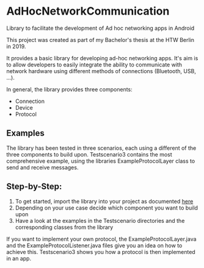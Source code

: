 # AdHocNetworkCommunication
Library to facilitate the development of Ad hoc networking apps in Android

This project was created as part of my Bachelor's thesis at the HTW Berlin in 2019.

It provides a basic library for developing ad-hoc networking apps. 
It's aim is to allow developers to easily integrate the ability to communicate with network hardware using different methods of connections (Bluetooth, USB, ...).



In general, the library provides three components:
- Connection
- Device
- Protocol

## Examples
The library has been tested in three scenarios, each using a different of the three components to build upon.
Testscenario3 contains the most comprehensive example, using the libraries ExampleProtocolLayer class to send and receive messages.

## Step-by-Step:
1. To get started, import the library into your project as documented [here](https://developer.android.com/studio/projects/android-library#AddDependency)
2. Depending on your use case decide which component you want to build upon
3. Have a look at the examples in the Testscenario directories and the corresponding classes from the library

If you want to implement your own protocol, the ExampleProtocolLayer.java and the ExampleProtocolListener.java files give you an idea on how to achieve this.
Testscenario3 shows you how a protocol is then implemented in an app.
